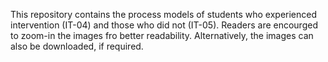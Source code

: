 This repository contains the process models of students who experienced intervention (IT-04) and those who did not (IT-05). Readers are encourged to zoom-in the images fro better readability. Alternatively, the images can also be downloaded, if required. 

